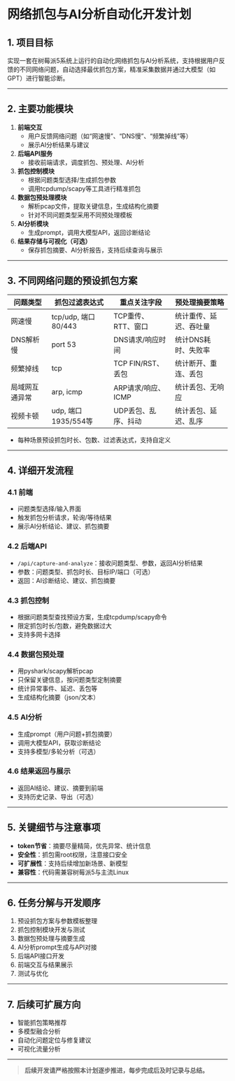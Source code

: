 # 网络抓包与AI分析自动化开发计划

## 1. 项目目标

实现一套在树莓派5系统上运行的自动化网络抓包与AI分析系统，支持根据用户反馈的不同网络问题，自动选择最优抓包方案，精准采集数据并通过大模型（如GPT）进行智能诊断。

---

## 2. 主要功能模块

1. **前端交互**
   - 用户反馈网络问题（如“网速慢”、“DNS慢”、“频繁掉线”等）
   - 展示AI分析结果与建议
2. **后端API服务**
   - 接收前端请求，调度抓包、预处理、AI分析
3. **抓包控制模块**
   - 根据问题类型选择/生成抓包参数
   - 调用tcpdump/scapy等工具进行精准抓包
4. **数据包预处理模块**
   - 解析pcap文件，提取关键信息，生成结构化摘要
   - 针对不同问题类型采用不同预处理模板
5. **AI分析模块**
   - 生成prompt，调用大模型API，返回诊断结论
6. **结果存储与可视化（可选）**
   - 保存抓包摘要、AI分析报告，支持后续查询与展示

---

## 3. 不同网络问题的预设抓包方案

| 问题类型         | 抓包过滤表达式         | 重点关注字段           | 预处理摘要策略           |
|------------------|-----------------------|------------------------|--------------------------|
| 网速慢           | tcp/udp, 端口80/443   | TCP重传、RTT、窗口     | 统计重传、延迟、吞吐量   |
| DNS解析慢        | port 53               | DNS请求/响应时间       | 统计DNS耗时、失败率      |
| 频繁掉线         | tcp                   | TCP FIN/RST、丢包      | 统计断开、重连、丢包     |
| 局域网互通异常   | arp, icmp             | ARP请求/响应、ICMP     | 统计丢包、无响应         |
| 视频卡顿         | udp, 端口1935/554等   | UDP丢包、乱序、抖动    | 统计丢包、延迟、乱序     |

- 每种场景预设抓包时长、包数、过滤表达式，支持自定义

---

## 4. 详细开发流程

### 4.1 前端
- 问题类型选择/输入界面
- 触发抓包分析请求，轮询/等待结果
- 展示AI分析结论、建议、抓包摘要

### 4.2 后端API
- `/api/capture-and-analyze`：接收问题类型、参数，返回AI分析结果
- 参数：问题类型、抓包时长、目标IP/端口（可选）
- 返回：AI诊断结论、建议、抓包摘要

### 4.3 抓包控制
- 根据问题类型查找预设方案，生成tcpdump/scapy命令
- 限定抓包时长/包数，避免数据过大
- 支持多网卡选择

### 4.4 数据包预处理
- 用pyshark/scapy解析pcap
- 只保留关键信息，按问题类型定制摘要
- 统计异常事件、延迟、丢包等
- 生成结构化摘要（json/文本）

### 4.5 AI分析
- 生成prompt（用户问题+抓包摘要）
- 调用大模型API，获取诊断结论
- 支持多模型/多轮分析（可选）

### 4.6 结果返回与展示
- 返回AI结论、建议、摘要到前端
- 支持历史记录、导出（可选）

---

## 5. 关键细节与注意事项

- **token节省**：摘要尽量精简，优先异常、统计信息
- **安全性**：抓包需root权限，注意接口安全
- **可扩展性**：支持后续增加新场景、新模型
- **兼容性**：代码需兼容树莓派5与主流Linux

---

## 6. 任务分解与开发顺序

1. 预设抓包方案与参数模板整理
2. 抓包控制模块开发与测试
3. 数据包预处理与摘要生成
4. AI分析prompt生成与API对接
5. 后端API接口开发
6. 前端交互与结果展示
7. 测试与优化

---

## 7. 后续可扩展方向
- 智能抓包策略推荐
- 多模型融合分析
- 自动化问题定位与修复建议
- 可视化流量分析

---

> **后续开发请严格按照本计划逐步推进，每步完成后及时记录与总结。** 